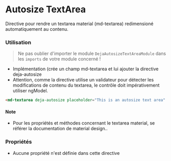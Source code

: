 # Autosize TextArea
Directive pour rendre un textarea material (md-textarea) redimensioné automatiquement au contenu.  

### Utilisation 
> Ne pas oublier d'importer le module `DejaAutosizeTextAreaModule` dans les `imports` de votre module concerné !

  - Implémentation (crée un champ md-textarea et lui ajouter la directive deja-autosize
  - Attention, comme la directive utilise un validateur pour détecter les modifications de contenu du textarea, le contrôle doit impérativement utiliser ngModel.

```html
<md-textarea deja-autosize placeholder="This is an autosize text area" [(ngModel)]="multitext"></md-textarea>
```

#### Note
 - Pour les propriétés et méthodes concernant le textarea material, se référer la documentation de material design..

### Propriétés
- Aucune propriété n'est définie dans cette directive
